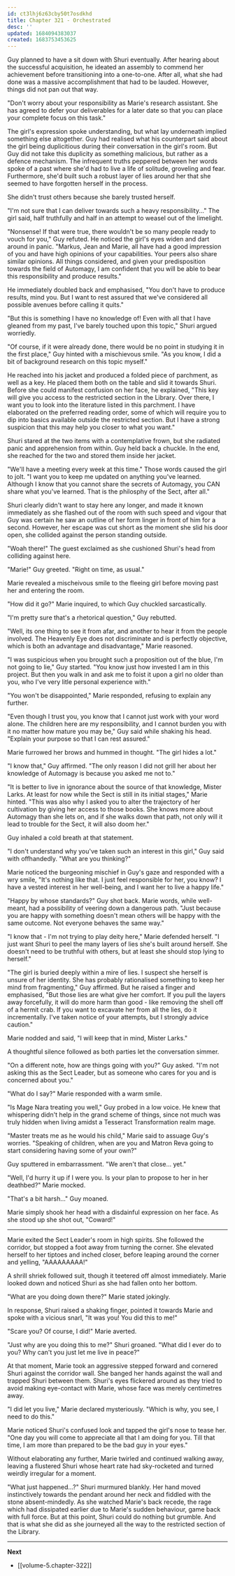 ```yaml
---
id: ct3lhj6z63cby50t7osdkhd
title: Chapter 321 - Orchestrated
desc: ''
updated: 1684094383037
created: 1683753453625
---
```


Guy planned to have a sit down with Shuri eventually. After hearing about the successful acquisition, he ideated an assembly to commend her achievement before transitioning into a one-to-one. After all, what she had done was a massive accomplishment that had to be lauded. However, things did not pan out that way.

"Don't worry about your responsibility as Marie's research assistant. She has agreed to defer your deliverables for a later date so that you can place your complete focus on this task."

The girl's expression spoke understanding, but what lay underneath implied something else altogether. Guy had realised what his counterpart said about the girl being duplicitious during their conversation in the girl's room. But Guy did not take this duplicity as something malicious, but rather as a defence mechanism. The infrequent truths peppered between her words spoke of a past where she'd had to live a life of solitude, groveling and fear. Furthermore, she'd built such a robust layer of lies around her that she seemed to have forgotten herself in the process.

She didn't trust others because she barely trusted herself.

"I'm not sure that I can deliver towards such a heavy responsibility..." The girl said, half truthfully and half in an attempt to weasel out of the limelight.

"Nonsense! If that were true, there wouldn't be so many people ready to vouch for you," Guy refuted. He noticed the girl's eyes widen and dart around in panic. "Markus, Jean and Marie, all have had a good impression of you and have high opinions of your capabilities. Your peers also share similar opinions. All things considered, and given your predisposition towards the field of Automagy, I am confident that you will be able to bear this responsibility and produce results."

He immediately doubled back and emphasised, "You don't have to produce results, mind you. But I want to rest assured that we've considered all possible avenues before calling it quits."

"But this is something I have no knowledge of! Even with all that I have gleaned from my past, I've barely touched upon this topic," Shuri argued worriedly.

"Of course, if it were already done, there would be no point in studying it in the first place," Guy hinted with a mischievous smile. "As you know, I did a bit of background research on this topic myself."

He reached into his jacket and produced a folded piece of parchment, as well as a key. He placed them both on the table and slid it towards Shuri. Before she could manifest confusion on her face, he explained, "This key will give you access to the restricted section in the Library. Over there, I want you to look into the literature listed in this parchment. I have elaborated on the preferred reading order, some of which will require you to dip into basics available outside the restricted section. But I have a strong suspicion that this may help you closer to what you want."

Shuri stared at the two items with a contemplative frown, but she radiated panic and apprehension from within. Guy held back a chuckle. In the end, she reached for the two and stored them inside her jacket.

"We'll have a meeting every week at this time." Those words caused the girl to jolt. "I want you to keep me updated on anything you've learned. Although I know that you cannot share the secrets of Automagy, you CAN share what you've learned. That is the philosphy of the Sect, after all."

Shuri clearly didn't want to stay here any longer, and made it known immediately as she flashed out of the room with such speed and vigour that Guy was certain he saw an outline of her form linger in front of him for a second. However, her escape was cut short as the moment she slid his door open, she collided against the person standing outside.

"Woah there!" The guest exclaimed as she cushioned Shuri's head from colliding against here.

"Marie!" Guy greeted. "Right on time, as usual."

Marie revealed a mischeivous smile to the fleeing girl before moving past her and entering the room.

"How did it go?" Marie inquired, to which Guy chuckled sarcastically.

"I'm pretty sure that's a rhetorical question," Guy rebutted.

"Well, its one thing to see it from afar, and another to hear it from the people involved. The Heavenly Eye does not discriminate and is perfectly objective, which is both an advantage and disadvantage," Marie reasoned.

"I was suspicious when you brought such a proposition out of the blue, I'm not going to lie," Guy started. "You know just how invested I am in this project. But then you walk in and ask me to foist it upon a girl no older than you, who I've very litle personal experience with."

"You won't be disappointed," Marie responded, refusing to explain any further.

"Even though I trust you, you know that I cannot just work with your word alone. The children here are my responsibility, and I cannot burden you with it no matter how mature you may be," Guy said while shaking his head. "Explain your purpose so that I can rest assured."

Marie furrowed her brows and hummed in thought. "The girl hides a lot."

"I know that," Guy affirmed. "The only reason I did not grill her about her knowledge of Automagy is because you asked me not to."

"It is better to live in ignorance about the source of that knowledge, Mister Larks. At least for now while the Sect is still in its initial stages," Marie hinted. "This was also why I asked you to alter the trajectory of her cultivation by giving her access to those books. She knows more about Automagy than she lets on, and if she walks down that path, not only will it lead to trouble for the Sect, it will also doom her."

Guy inhaled a cold breath at that statement.

"I don't understand why you've taken such an interest in this girl," Guy said with offhandedly. "What are you thinking?"

Marie noticed the burgeoning mischief in Guy's gaze and responded with a wry smile, "It's nothing like that. I just feel responsible for her, you know? I have a vested interest in her well-being, and I want her to live a happy life."

"Happy by whose standards?" Guy shot back. Marie words, while well-meant, had a possibility of veering down a dangerous path. "Just because you are happy with something doesn't mean others will be happy with the same outcome. Not everyone behaves the same way."

"I know that - I'm not trying to play deity here," Marie defended herself. "I just want Shuri to peel the many layers of lies she's built around herself. She doesn't need to be truthful with others, but at least she should stop lying to herself."

"The girl is buried deeply within a mire of lies. I suspect she herself is unsure of her identity. She has probably rationalised something to keep her mind from fragmenting," Guy affirmed. But he raised a finger and emphasised, "But those lies are what give her comfort. If you pull the layers away forcefully, it will do more harm than good - like removing the shell off of a hermit crab. If you want to excavate her from all the lies, do it incrementally. I've taken notice of your attempts, but I strongly advice caution."

Marie nodded and said, "I will keep that in mind, Mister Larks."

A thoughtful silence followed as both parties let the conversation simmer.

"On a different note, how are things going with you?" Guy asked. "I'm not asking this as the Sect Leader, but as someone who cares for you and is concerned about you."

"What do I say?" Marie responded with a warm smile.

"Is Mage Nara treating you well," Guy probed in a low voice. He knew that whispering didn't help in the grand scheme of things, since not much was truly hidden when living amidst a Tesseract Transformation realm mage.

"Master treats me as he would his child," Marie said to assuage Guy's worries. "Speaking of children, when are you and Matron Reva going to start considering having some of your own?"

Guy sputtered in embarrassment. "We aren't that close... yet."

"Well, I'd hurry it up if I were you. Is your plan to propose to her in her deathbed?" Marie mocked.

"That's a bit harsh..." Guy moaned.

Marie simply shook her head with a disdainful expression on her face. As she stood up she shot out, "Coward!"

____

Marie exited the Sect Leader's room in high spirits. She followed the corridor, but stopped a foot away from turning the corner. She elevated herself to her tiptoes and inched closer, before leaping around the corner and yelling, "AAAAAAAAA!"

A shrill shriek followed suit, though it teetered off almost immediately. Marie looked down and noticed Shuri as she had fallen onto her bottom.

"What are you doing down there?" Marie stated jokingly.

In response, Shuri raised a shaking finger, pointed it towards Marie and spoke with a vicious snarl, "It was you! You did this to me!"

"Scare you? Of course, I did!" Marie averted.

"Just why are you doing this to me?" Shuri groaned. "What did I ever do to you? Why can't you just let me live in peace?"

At that moment, Marie took an aggressive stepped forward and cornered Shuri against the corridor wall. She banged her hands against the wall and trapped Shuri between them. Shuri's eyes flickered around as they tried to avoid making eye-contact with Marie, whose face was merely centimetres away.

"I did let you live," Marie declared mysteriously. "Which is why, you see, I need to do this."

Marie noticed Shuri's confused look and tapped the girl's nose to tease her. "One day you will come to appreciate all that I am doing for you. Till that time, I am more than prepared to be the bad guy in your eyes."

Without elaborating any further, Marie twirled and continued walking away, leaving a flustered Shuri whose heart rate had sky-rocketed and turned weirdly irregular for a moment.

"What just happened...?" Shuri murmured blankly. Her hand moved instinctively towards the pendant around her neck and fiddled with the stone absent-mindedly. As she watched Marie's back recede, the rage which had dissipated earlier due to Marie's sudden behaviour, game back with full force. But at this point, Shuri could do nothing but grumble. And that is what she did as she journeyed all the way to the restricted section of the Library.

____

**Next**
* [[volume-5.chapter-322]]